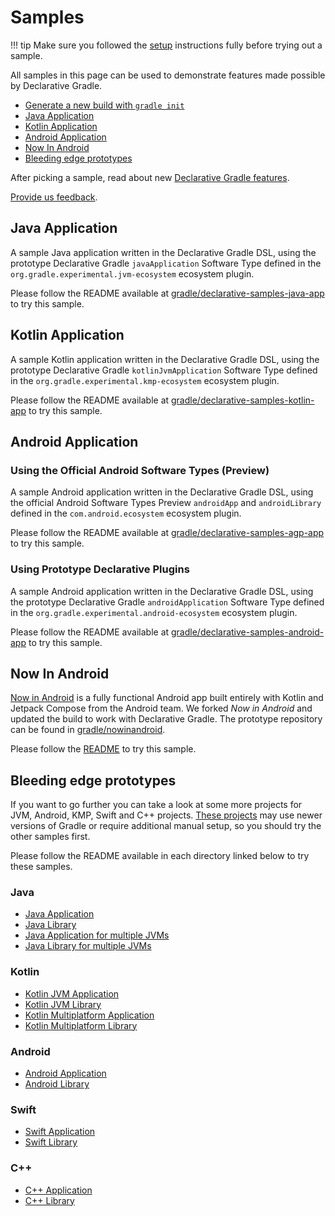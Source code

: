 <!-- omit in toc -->
# Samples
!!! tip
    Make sure you followed the [setup](./setup.md) instructions fully before trying out a sample.

All samples in this page can be used to demonstrate features made possible by Declarative Gradle.

- [Generate a new build with `gradle init`](../reference/build-init.md)
- [Java Application](#java-application)
- [Kotlin Application](#kotlin-application)
- [Android Application](#android-application)
- [Now In Android](#now-in-android)
- [Bleeding edge prototypes](#bleeding-edge-prototypes)

After picking a sample, read about new [Declarative Gradle features](./features.md).

[Provide us feedback](https://forms.gle/oZk5MMhnwWiTxN6s6).

## Java Application

A sample Java application written in the Declarative Gradle DSL, using the prototype Declarative Gradle `javaApplication` Software Type defined in the `org.gradle.experimental.jvm-ecosystem` ecosystem plugin.

Please follow the README available at [gradle/declarative-samples-java-app](https://github.com/gradle/declarative-samples-java-app) to try this sample.

## Kotlin Application

A sample Kotlin application written in the Declarative Gradle DSL, using the prototype Declarative Gradle `kotlinJvmApplication` Software Type defined in the `org.gradle.experimental.kmp-ecosystem` ecosystem plugin.

Please follow the README available at [gradle/declarative-samples-kotlin-app](https://github.com/gradle/declarative-samples-kotlin-app) to try this sample.

## Android Application

### Using the Official Android Software Types (Preview)

A sample Android application written in the Declarative Gradle DSL, using the official Android Software Types Preview `androidApp` and `androidLibrary` defined in the `com.android.ecosystem` ecosystem plugin.

Please follow the README available at [gradle/declarative-samples-agp-app](https://github.com/gradle/declarative-samples-agp-app) to try this sample.


### Using Prototype Declarative Plugins

A sample Android application written in the Declarative Gradle DSL, using the prototype Declarative Gradle `androidApplication` Software Type defined in the `org.gradle.experimental.android-ecosystem` ecosystem plugin.

Please follow the README available at [gradle/declarative-samples-android-app](https://github.com/gradle/declarative-samples-android-app) to try this sample.

## Now In Android

[Now in Android](https://github.com/android/nowinandroid) is a fully functional Android app built entirely with Kotlin and Jetpack Compose from the Android team.
We forked _Now in Android_ and updated the build to work with Declarative Gradle.
The prototype repository can be found in [gradle/nowinandroid](https://github.com/gradle/nowinandroid).

Please follow the [README](https://github.com/gradle/nowinandroid/blob/main-declarative/DECLARATIVE-README.md) to try this sample.

## Bleeding edge prototypes

If you want to go further you can take a look at some more projects for JVM, Android, KMP, Swift and C++ projects. [These projects](https://github.com/gradle/declarative-gradle/tree/main/unified-prototype) may use newer versions of Gradle or require additional manual setup, so you should try the other samples first.

Please follow the README available in each directory linked below to try these samples.

<!-- omit in toc -->
### Java

- [Java Application](https://github.com/gradle/declarative-gradle/tree/main/unified-prototype/testbed-java-application/)
- [Java Library](https://github.com/gradle/declarative-gradle/tree/main/unified-prototype/testbed-java-library/)
- [Java Application for multiple JVMs](https://github.com/gradle/declarative-gradle/tree/main/unified-prototype/testbed-jvm-application/)
- [Java Library for multiple JVMs](https://github.com/gradle/declarative-gradle/tree/main/unified-prototype/testbed-jvm-library/)

<!-- omit in toc -->
### Kotlin

- [Kotlin JVM Application](https://github.com/gradle/declarative-gradle/tree/main/unified-prototype/testbed-kotlin-jvm-application/)
- [Kotlin JVM Library](https://github.com/gradle/declarative-gradle/tree/main/unified-prototype/testbed-kotlin-jvm-library/)
- [Kotlin Multiplatform Application](https://github.com/gradle/declarative-gradle/tree/main/unified-prototype/testbed-kotlin-application/)
- [Kotlin Multiplatform Library](https://github.com/gradle/declarative-gradle/tree/main/unified-prototype/testbed-kotlin-library/)

<!-- omit in toc -->
### Android

- [Android Application](https://github.com/gradle/declarative-gradle/tree/main/unified-prototype/testbed-android-application/)
- [Android Library](https://github.com/gradle/declarative-gradle/tree/main/unified-prototype/testbed-android-library/)

<!-- omit in toc -->
### Swift

- [Swift Application](https://github.com/gradle/declarative-gradle/tree/main/unified-prototype/testbed-swift-application/)
- [Swift Library](https://github.com/gradle/declarative-gradle/tree/main/unified-prototype/testbed-swift-library/)

<!-- omit in toc -->
### C++

- [C++ Application](https://github.com/gradle/declarative-gradle/tree/main/unified-prototype/testbed-cpp-application/)
- [C++ Library](https://github.com/gradle/declarative-gradle/tree/main/unified-prototype/testbed-cpp-library/)
